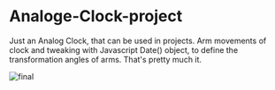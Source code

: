 # Analoge-Clock-project

Just an Analog Clock, that can be used in projects. Arm movements of clock and tweaking with Javascript Date() object, to define the transformation angles of arms. That's pretty much it.


![final](https://user-images.githubusercontent.com/32817201/234860557-94d96e1c-cd2d-424a-8264-bd1a69598af4.PNG)
